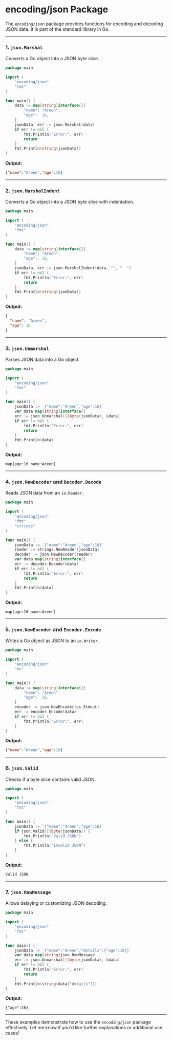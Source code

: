 # encoding/json Package

The `encoding/json` package provides functions for encoding and decoding JSON data. It is part of the standard library in Go.

***

### **1. `json.Marshal`**

Converts a Go object into a JSON byte slice.

```go
package main

import (
	"encoding/json"
	"fmt"
)

func main() {
	data := map[string]interface{}{
		"name": "Areen",
		"age":  16,
	}
	jsonData, err := json.Marshal(data)
	if err != nil {
		fmt.Println("Error:", err)
		return
	}
	fmt.Println(string(jsonData))
}
```

**Output:**

```json
{"name":"Areen","age":16}
```

***

### **2. `json.MarshalIndent`**

Converts a Go object into a JSON byte slice with indentation.

```go
package main

import (
	"encoding/json"
	"fmt"
)

func main() {
	data := map[string]interface{}{
		"name": "Areen",
		"age":  16,
	}
	jsonData, err := json.MarshalIndent(data, "", "  ")
	if err != nil {
		fmt.Println("Error:", err)
		return
	}
	fmt.Println(string(jsonData))
}
```

**Output:**

```json
{
  "name": "Areen",
  "age": 16
}
```

***

### **3. `json.Unmarshal`**

Parses JSON data into a Go object.

```go
package main

import (
	"encoding/json"
	"fmt"
)

func main() {
	jsonData := `{"name":"Areen","age":16}`
	var data map[string]interface{}
	err := json.Unmarshal([]byte(jsonData), &data)
	if err != nil {
		fmt.Println("Error:", err)
		return
	}
	fmt.Println(data)
}
```

**Output:**

```
map[age:16 name:Areen]
```

***

### **4. `json.NewDecoder` and `Decoder.Decode`**

Reads JSON data from an `io.Reader`.

```go
package main

import (
	"encoding/json"
	"fmt"
	"strings"
)

func main() {
	jsonData := `{"name":"Areen","age":16}`
	reader := strings.NewReader(jsonData)
	decoder := json.NewDecoder(reader)
	var data map[string]interface{}
	err := decoder.Decode(&data)
	if err != nil {
		fmt.Println("Error:", err)
		return
	}
	fmt.Println(data)
}
```

**Output:**

```
map[age:16 name:Areen]
```

***

### **5. `json.NewEncoder` and `Encoder.Encode`**

Writes a Go object as JSON to an `io.Writer`.

```go
package main

import (
	"encoding/json"
	"os"
)

func main() {
	data := map[string]interface{}{
		"name": "Areen",
		"age":  16,
	}
	encoder := json.NewEncoder(os.Stdout)
	err := encoder.Encode(data)
	if err != nil {
		fmt.Println("Error:", err)
	}
}
```

**Output:**

```json
{"name":"Areen","age":16}
```

***

### **6. `json.Valid`**

Checks if a byte slice contains valid JSON.

```go
package main

import (
	"encoding/json"
	"fmt"
)

func main() {
	jsonData := `{"name":"Areen","age":16}`
	if json.Valid([]byte(jsonData)) {
		fmt.Println("Valid JSON")
	} else {
		fmt.Println("Invalid JSON")
	}
}
```

**Output:**

```
Valid JSON
```

***

### **7. `json.RawMessage`**

Allows delaying or customizing JSON decoding.

```go
package main

import (
	"encoding/json"
	"fmt"
)

func main() {
	jsonData := `{"name":"Areen","details":{"age":16}}`
	var data map[string]json.RawMessage
	err := json.Unmarshal([]byte(jsonData), &data)
	if err != nil {
		fmt.Println("Error:", err)
		return
	}
	fmt.Println(string(data["details"]))
}
```

**Output:**

```
{"age":16}
```

***

These examples demonstrate how to use the `encoding/json` package effectively. Let me know if you'd like further explanations or additional use cases!
